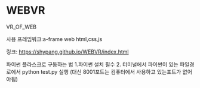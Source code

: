 # WEBVR
VR_OF_WEB


사용 프레임워크:a-frame
web html,css,js



링크: https://shypang.github.io/WEBVR/index.html



파이썬 플라스크로 구동하는 법
1.파이썬 설치 필수
2. 터미널에서 파이썬이 있는 파일경로에서 python test.py 실행 (대신 8001포트는 컴퓨터에서 사용하고 있는포트가 없어야됨)

